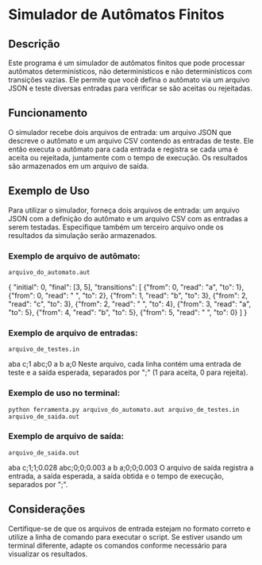 # Simulador de Autômatos Finitos

## Descrição
Este programa é um simulador de autômatos finitos que pode processar autômatos determinísticos, não determinísticos e não determinísticos com transições vazias. Ele permite que você defina o autômato via um arquivo JSON e teste diversas entradas para verificar se são aceitas ou rejeitadas.

## Funcionamento
O simulador recebe dois arquivos de entrada: um arquivo JSON que descreve o autômato e um arquivo CSV contendo as entradas de teste. Ele então executa o autômato para cada entrada e registra se cada uma é aceita ou rejeitada, juntamente com o tempo de execução. Os resultados são armazenados em um arquivo de saída.

## Exemplo de Uso
Para utilizar o simulador, forneça dois arquivos de entrada: um arquivo JSON com a definição do autômato e um arquivo CSV com as entradas a serem testadas. Especifique também um terceiro arquivo onde os resultados da simulação serão armazenados.

### Exemplo de arquivo de autômato:
`arquivo_do_automato.aut`

{
    "initial": 0,
    "final": [3, 5],
    "transitions": [
        {"from": 0, "read": "a", "to": 1},
        {"from": 0, "read": " ", "to": 2},
        {"from": 1, "read": "b", "to": 3},
        {"from": 2, "read": "c", "to": 3},
        {"from": 2, "read": " ", "to": 4},
        {"from": 3, "read": "a", "to": 5},
        {"from": 4, "read": "b", "to": 5},
        {"from": 5, "read": " ", "to": 0}
    ]
}
### Exemplo de arquivo de entradas:
`arquivo_de_testes.in`

aba  c;1
abc;0
a b a;0
Neste arquivo, cada linha contém uma entrada de teste e a saída esperada, separados por ";" (1 para aceita, 0 para rejeita).

### Exemplo de uso no terminal:
`python ferramenta.py arquivo_do_automato.aut arquivo_de_testes.in arquivo_de_saida.out`

### Exemplo de arquivo de saída:
`arquivo_de_saida.out`

aba  c;1;1;0.028
abc;0;0;0.003
a b a;0;0;0.003
O arquivo de saída registra a entrada, a saída esperada, a saída obtida e o tempo de execução, separados por ";".

##  Considerações
Certifique-se de que os arquivos de entrada estejam no formato correto e utilize a linha de comando para executar o script. Se estiver usando um terminal diferente, adapte os comandos conforme necessário para visualizar os resultados.





